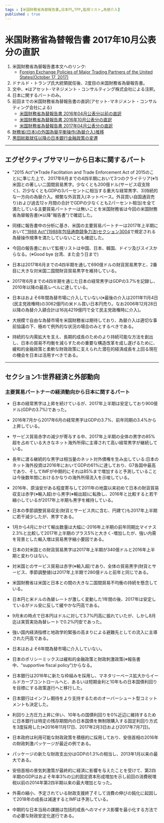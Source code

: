 ```yaml
--- 
tags : [米国財務省為替報告書,日本円,TPP,監視リスト,為替介入] 
published : true
---
```


# 米国財務省為替報告書 2017年10月公表分の直訳

1. 米国財務省為替報告書本文へのリンク:
	- <a href="https://www.treasury.gov/resource-center/international/exchange-rate-policies/Documents/2017-10-17%20(Fall%202017%20FX%20Report)%20FINAL.PDF" target="_blank">Foreign Exchange Policies of Major Trading Partners of the United States(October 17, 2017)</a>
1. ドナルド・トランプ氏大統領就任後、2度目の米国財務省為替報告書。
1. 文中、※はアセット･マネジメント・コンサルティング株式会社による注釈。
1. 日本に関するパートのみ。
1. 前回までの米国財務省為替報告書の直訳(アセット･マネジメント・コンサルティング会社による)
	- <a href="http://am-consulting.co.jp/%E7%B1%B3%E5%9B%BD%E8%B2%A1%E5%8B%99%E7%9C%81%E7%82%BA%E6%9B%BF%E5%A0%B1%E5%91%8A%E6%9B%B8/" target="_blank">米国財務省為替報告書 2016年04月公表分以前の直訳</a>
	- <a href="http://olive.saecanet.com/2016/10/201610_17.html" target="_blank">米国財務省為替報告書 2016年10月公表分の直訳</a>
	- <a href="http://olive.saecanet.com/2017/04/201704.html" target="_blank">米国財務省為替報告書 2017年04月公表分の直訳</a>
1. <a href="http://olive.am-consulting.co.jp/am-consulting.co.jp-foreignExchangeIntervention.html" target="_blank">財務省(日本)の外国為替平衡操作(為替介入)推移</a>
1. <a href="http://olive.saecanet.com/2016/09/blog-post_22.html" target="_blank">黒田総裁就任以降の日本銀行金融政策の変遷</a>

***

## エグゼクティブサマリーから日本に関するパート

<!--
Pursuant to the 2015 Act, Treasury has found in this Report that no major trading partner met all three criteria during the four quarters ending June 2017.
-->

- "2015 Act"(※Trade Facilitation and Trade Enforcement Act of 2015のこと)に準じた上で、2017年6月までの4四半期において3つのクライテリア(※1)米国との著しい二国間貿易黒字。少なくとも200億ドル(サービス収支除く)、2)少なくともGDPの3パーセントに相当する重大な経常黒字、3)持続的な一方向の為替介入。頻繁な外貨買入(ネットベース。外貨買い自国通貨売り)および過去12ヶ月間の合計でGDPの少なくとも2パーセント相当)を全て満たしている主要貿易パートナーは無いことを米国財務省は今回の米国財務省為替報告書(※以降"報告書")で確認した。

<!--
Similarly, based on the analysis in this Report, Treasury also concludes that no major trading partner of the United States met the standards identified in Section 3004 of the Omnibus Trade and Competitiveness Act of 1988 (the “1988 Act”) for currency manipulation in the first half of 2017. 
-->

- 同様に報告書中の分析に基き、米国の主要貿易パートナーは2017年上半期において<a href="https://www.treasury.gov/resource-center/international/exchange-rate-policies/Documents/authorizing-statute.pdf" target="_blank">"1988 Act"(1988年包括通商競争力法)セクション3004</a>で規定される為替操作規準を満たしていないことも確認した。

<!--
In this Report, the Monitoring List comprises China, Japan, Korea, Germany, and Switzerland. 
-->

- 今回の報告書において監視リストは中国、日本、韓国、ドイツ及びスイスからなる。(※Good bye 台湾、また会う日まで)

<!--
Japan maintains the second-largest bilateral goods trade surplus with the United States, with a goods surplus of $69 billion over the four quarters through June 2017. 
-->

- 日本は2017年6月までの4四半期を通して690億ドルの財貨貿易黒字と、2番目に大きな対米国二国間財貨貿易黒字を維持している。

<!--
Japan’s current account surplus over the four quarters through June 2017 was 3.7 percent of GDP, its highest level since 2010. 
-->

- 2017年6月までの4四半期を通じた日本の経常黒字はGDPの3.7%を記録し、2010年以降の最高レベルに達している。


<!--
Japan has not intervened in the foreign exchange market in almost six years. 
-->

- 日本はおよそ6年間為替市場に介入していない(※最後の介入は2011年11月4日(民主党政権時)の3062億円の米ドル買い日本円売り。なお2006年12月28日以降の為替介入額合計は16兆4219億円で全て民主党政権時に介入)。

<!--
Treasury’s expectation is that in large, freely-traded exchange markets, intervention should be reserved only for very exceptional circumstances with appropriate prior consultations. 
-->

- 大規模で自由な為替市場を米国財務省は期待しており、為替介入は適切な事前協議の下、極めて例外的な状況の場合のみとするべきである。


<!--
Japan should take advantage of the current window of above-potential economic growth, underpinned by accommodative monetary policy and flexible fiscal policy, to enact critical structural reforms that can support a sustained expansion of domestic activity, create a more sustainable path for long-term growth, and help reduce Japan’s trade imbalances. 
-->

- 持続的な内需拡大を支え、長期的成長のためのより持続可能な方法を創出し、日本の貿易不均衡を減らすための重要な構造改革を成し遂げるために、緩和的金融政策と柔軟な財政政策に支えられた潜在的経済成長を上回る現在の機会を日本は活用すべきである。

***
## セクション1:世界経済と外部動向
### 主要貿易パートナーの経済動向から日本に関するパート

<!--
Japan’s current account surplus remained elevated but steady in the first half of 2017 at $90 billion (3.7 percent of GDP).
-->

- 日本の経常黒字は上昇を続けているが、2017年上半期は安定しており900億ドル(GDPの3.7%)であった。

<!--
From July 2016 to June 2017, the current account surplus was 3.7 percent of GDP, up from a surplus of 3.4 percent of GDP for the same period 12 months prior.
-->

- 2016年7月から2017年6月の経常黒字はGDPの3.7%、前年同期の3.4%から上昇している。

<!--
While a reduction in the services trade deficit has played a role,the elevated current account surplus continues to be driven by high net foreign income,which accounted for over 85 percent of the overall surplus in the first half of 2017 (see chart). 
-->

- サービス貿易赤字の減少が寄与する中、2017年上半期の全体の黒字の85%超を占めている大きなネット海外所得に主導されて高い経常黒字が継続している。 




<!--
Many years of continual surpluses have produced sizable net foreign assets:Japan’s net international investment position stood at 61 percent of GDP in 2016, the highest in the G-7, and the IMF projects it will rise to 85 percent in the medium term, suggesting sizable net foreign income flows for years to come.
-->

- 長年に渡る継続的な黒字は相当量のネット対外債権を生み出している:日本のネット海外投資は2016年においてGDPの61%に達しており、G7各国中最高であり、そしてIMFが中期的にそれは85%まで増加すると予測していることは今後数年間におけるかなりの海外所得流入を示唆している。

<!--
Japan’s goods trade balance moved from deficit into surplus in 2016 for the first time since the 2011 earthquake – supported in part by low oil prices – and has remained in surplus in the first half of 2017, albeit modestly lower compared to 2016. 
-->

- 2016年、原油安がある程度寄与して2011年の地震以来初めて日本の財貨貿易収支は赤字(※輸入超)から黒字(※輸出超)に転換し、2016年と比較すると若干縮小しているが2017年上半期も黒字を維持している。

<!--
Japan’s seasonally adjusted trade balance (including both goods and services, on a yen-basis) also declined slightly in the first half of 2017 but remains in surplus. 
-->

- 日本の季節調整貿易収支(財貨とサービス共に含む、円建て)も2017年上半期に若干減少したが、黒字である。

<!--
Rising imports on the back of strong domestic demand have been a factor in a lower trade surplus, even as export volumes increased substantially between January and April, with average annual increases of 5.0 percent for the first six months of 2017 compared to average annual decreases of 2.3 percent for the same period one year earlier. 
-->



- 1月から4月にかけて輸出数量は大幅に-2016年上半期の前年同期比マイナス2.3%と比較して2017年上半期のプラス5%と大きく-増加したが、強い内需を背景とした輸入増は貿易黒字縮小要因である。









<!--
Japan’s goods trade surplus with the United States in the first half of 2017 was $34 billion, unchanged from the first half of 2016. 
-->

- 日本の対米国との財貨貿易黒字は2017年上半期が340億ドルと2016年上半期と変わりはない。


<!--
As Japan runs services trade deficits with the United States, its overall trade surplus (goods plus services, seasonally adjusted) was $28 billion in the first half of 2017, about the same as a year earlier. 
-->

- 対米国とのサービス貿易は赤字(※輸入超)であり、全体の貿易黒字(財貨とサービス、季節調整値)は2017年上半期で280億ドルと前年と同じである。



<!--
Treasury remains concerned by the persistence of the large bilateral trade imbalance between the United States and Japan.
-->

- 米国財務省は米国と日本との間の大きな二国間貿易不均衡の持続を懸念している。


<!--
After a year of significant movement in the dollar-yen exchange rate, 2017 has seen steady but moderate yen appreciation against a backdrop of dollar weakness. 
-->


- 日本円と米ドルの為替レートが激しく変動した1年間の後、2017年は安定しているがドル安に反して緩やかな円高である。



<!--
As of end September, the yen had appreciated 3.7 percent vis-à-vis the dollar, though it was 0.2 percent weaker on a real effective basis through August. 
-->


- 9月末の時点で日本円はドルに対して3.7%円高に振れていたが、しかし8月迄は実質実効為替レートで0.2%円安であった。


<!--
Appreciation has been driven by strong domestic economic data as well as safe-haven inflows amid heightened geopolitical tensions. 
-->



- 強い国内経済指標と地政学的緊張の高まりによる避難先としての流入に主導された円高である。


<!--
Japan has not intervened in the foreign exchange market in almost six years.
-->

- 日本はおよそ6年間為替市場に介入していない。


<!--
Japan’s current policy mix consists of accommodative monetary policy and supportive fiscal policy.
-->


- 日本のポリシーミックスは緩和的金融政策と財政刺激政策(※報告書中、"supportive fiscal policy")からなる。


<!--
The Bank of Japan (BOJ) adopted a new policy framework in 2016, which shifted policy implementation from targeting monetary base expansion toward “yield curve control,” or targeting short-term interest rates as well as 10-year government bond yields. 
-->

- 日本銀行は2016年に新たな枠組みを採用し、マネタリーベース拡大からイールドカーブコントロールへと、あるいは短期金利と10年もの日本国債利回りを目標にする政策遂行へと移行した。


<!--
The BOJ also adopted an “inflation-overshooting commitment” to further support inflation expectations. 
-->


- 日本銀行はインフレ期待をより支持するためのオーバーシュート型コミットメントも決定した。



<!--
In order to maintain the target on 10-year yields of “around” zero percent as upward pressure on yields increased, the BOJ has three times employed the tool of fixedrate purchase operations, in which the Bank pledged to buy unlimited amounts of Japanese Government Bonds within a specified maturity range.
-->


- 利回り上方圧力上昇に伴い、10年もの国債利回りを0%近辺に維持するために日本銀行は特定の残存期間内の日本国債を無制限購入する固定利回り方式を3度採用した(※2016年11月17日、2017年2月3日および2017年7月7日)。


<!--
The Japanese government has been actively employing fiscal policy where available, with Prime Minister Abe’s 2016 stimulus package the latest example. 
-->

- 日本政府は利用可能な財政政策を積極的に採用しており、安倍首相の2016年の財政刺激パッケージが最近の例である。


<!--
The package in terms of new fiscal spending was 1.3 percent of GDP, the largest since January 2013. 
-->


- パッケージの新たな財政支出分はGDPの1.3%の相当し、2013年1月以来の最大である。


<!--
In a sign that Abe’s stimulus support is finally impacting the economy, second quarter GDP showed an increase in public investment of nearly 3 percent on the year, the largest such increase since the second quarter of 2014 before the last consumption tax hike. 
-->

- 安倍首相の景気刺激策が最終的に経済に影響を与えたことを受けて、第2四半期のGDPはおよそ年率3%の公的固定資本形成増加を示し前回の消費税増税以前の2014年第2四半期以来の最大増加となった。


<!--
The IMF projects that growth will slow in 2018 due to a smaller expansion in foreign demand, the scheduled expiration of fiscal support, and a moderation in consumption growth. 
-->



- 外需の縮小、予定されている財政支援終了そして消費の伸びの鈍化に起因して2018年の成長は減速するとIMFは予測している。



<!--
The challenge for the Japanese authorities over the medium term will be to implement necessary fiscal consolidation in a manner that minimizes the negative impact on overall growth.
-->


- 中期的な日本当局の課題は包括的成長へのマイナス影響を最小化する方法での必要な財政安定化遂行である。
